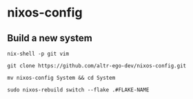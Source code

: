 # nixos-config

## Build a new system
```
nix-shell -p git vim
```
```
git clone https://github.com/altr-ego-dev/nixos-config.git
```
```
mv nixos-config System && cd System
```
```
sudo nixos-rebuild switch --flake .#FLAKE-NAME
```
